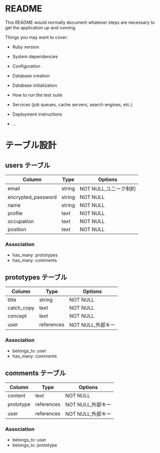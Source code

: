 # README

This README would normally document whatever steps are necessary to get the
application up and running.

Things you may want to cover:

* Ruby version

* System dependencies

* Configuration

* Database creation

* Database initialization

* How to run the test suite

* Services (job queues, cache servers, search engines, etc.)

* Deployment instructions

* ...


# テーブル設計

## users テーブル

| Column             | Type   | Options     |
| ------------------ | ------ | ----------- |
| email              | string | NOT NULL,ユ二ーク制約 |
| encrypted_password | string | NOT NULL|
| name               | string | NOT NULL|
| profile            | text   | NOT NULL|
| occupation         | text   | NOT NULL|
| position           | text   | NOT NULL|

### Association



- has_many :prototypes
- has_many :comments


## prototypes テーブル

| Column             | Type   | Options     |
| ------------------ | ------ | ----------- |
| title              | string | NOT NULL|
| catch_copy         | text   | NOT NULL|
| concept            | text   | NOT NULL|
| user               | references | NOT NULL,外部キー|


### Association

- belongs_to :user
- has_many :comments


## comments テーブル

| Column             | Type   | Options     |
| ------------------ | ------ | ----------- |
| content            | text   | NOT NULL|
| prototype          | references   | NOT NULL,外部キー|
| user               | references | NOT NULL,外部キー|

### Association

- belongs_to :user
- belongs_to :prototype